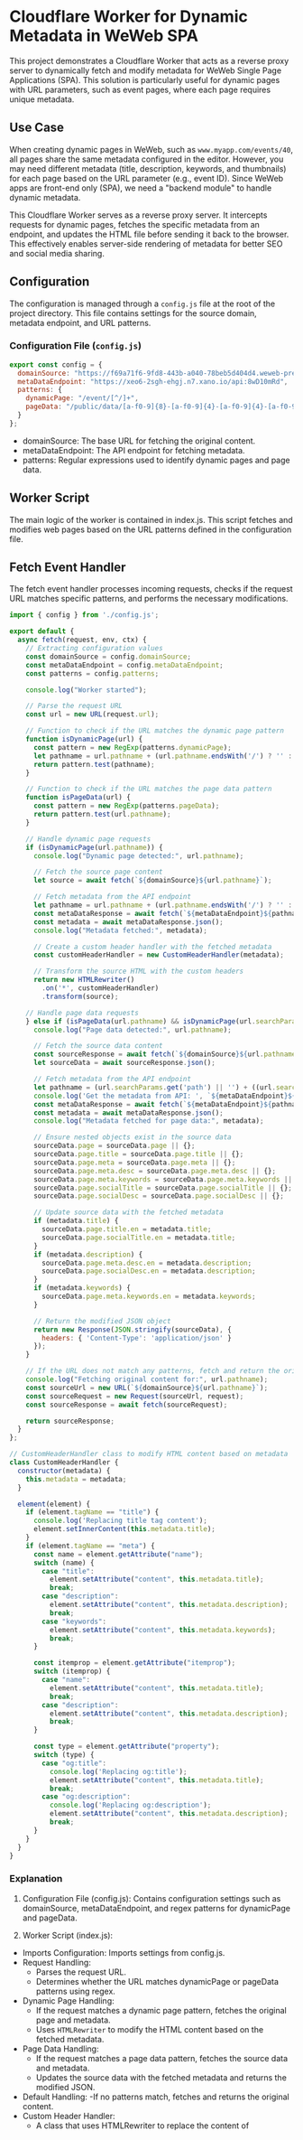 # Cloudflare Worker for Dynamic Metadata in WeWeb SPA

This project demonstrates a Cloudflare Worker that acts as a reverse proxy server to dynamically fetch and modify metadata for WeWeb Single Page Applications (SPA). This solution is particularly useful for dynamic pages with URL parameters, such as event pages, where each page requires unique metadata.

## Use Case

When creating dynamic pages in WeWeb, such as `www.myapp.com/events/40`, all pages share the same metadata configured in the editor. However, you may need different metadata (title, description, keywords, and thumbnails) for each page based on the URL parameter (e.g., event ID). Since WeWeb apps are front-end only (SPA), we need a "backend module" to handle dynamic metadata.

This Cloudflare Worker serves as a reverse proxy server. It intercepts requests for dynamic pages, fetches the specific metadata from an endpoint, and updates the HTML file before sending it back to the browser. This effectively enables server-side rendering of metadata for better SEO and social media sharing.

## Configuration

The configuration is managed through a `config.js` file at the root of the project directory. This file contains settings for the source domain, metadata endpoint, and URL patterns.

### Configuration File (`config.js`)

```javascript
export const config = {
  domainSource: "https://f69a71f6-9fd8-443b-a040-78beb5d404d4.weweb-preview.io",
  metaDataEndpoint: "https://xeo6-2sgh-ehgj.n7.xano.io/api:8wD10mRd",
  patterns: {
    dynamicPage: "/event/[^/]+",
    pageData: "/public/data/[a-f0-9]{8}-[a-f0-9]{4}-[a-f0-9]{4}-[a-f0-9]{4}-[a-f0-9]{12}\\.json"
  }
};
```
- domainSource: The base URL for fetching the original content.
- metaDataEndpoint: The API endpoint for fetching metadata.
- patterns: Regular expressions used to identify dynamic pages and page data.

## Worker Script
The main logic of the worker is contained in index.js. This script fetches and modifies web pages based on the URL patterns defined in the configuration file.

## Fetch Event Handler
The fetch event handler processes incoming requests, checks if the request URL matches specific patterns, and performs the necessary modifications.

```javascript
import { config } from './config.js';

export default {
  async fetch(request, env, ctx) {
    // Extracting configuration values
    const domainSource = config.domainSource;
    const metaDataEndpoint = config.metaDataEndpoint;
    const patterns = config.patterns;

    console.log("Worker started");

    // Parse the request URL
    const url = new URL(request.url);

    // Function to check if the URL matches the dynamic page pattern
    function isDynamicPage(url) {
      const pattern = new RegExp(patterns.dynamicPage);
      let pathname = url.pathname + (url.pathname.endsWith('/') ? '' : '/');
      return pattern.test(pathname);
    }

    // Function to check if the URL matches the page data pattern
    function isPageData(url) {
      const pattern = new RegExp(patterns.pageData);
      return pattern.test(url.pathname);
    }

    // Handle dynamic page requests
    if (isDynamicPage(url.pathname)) {
      console.log("Dynamic page detected:", url.pathname);

      // Fetch the source page content
      let source = await fetch(`${domainSource}${url.pathname}`);

      // Fetch metadata from the API endpoint
      let pathname = url.pathname + (url.pathname.endsWith('/') ? '' : '/');
      const metaDataResponse = await fetch(`${metaDataEndpoint}${pathname}meta`);
      const metadata = await metaDataResponse.json();
      console.log("Metadata fetched:", metadata);

      // Create a custom header handler with the fetched metadata
      const customHeaderHandler = new CustomHeaderHandler(metadata);

      // Transform the source HTML with the custom headers
      return new HTMLRewriter()
        .on('*', customHeaderHandler)
        .transform(source);

    // Handle page data requests
    } else if (isPageData(url.pathname) && isDynamicPage(url.searchParams.get('path') || '')) {
      console.log("Page data detected:", url.pathname);

      // Fetch the source data content
      const sourceResponse = await fetch(`${domainSource}${url.pathname}`);
      let sourceData = await sourceResponse.json();

      // Fetch metadata from the API endpoint
      let pathname = (url.searchParams.get('path') || '') + ((url.searchParams.get('path') || '').endsWith('/') ? '' : '/');
      console.log('Get the metadata from API: ', `${metaDataEndpoint}${pathname}meta`);
      const metaDataResponse = await fetch(`${metaDataEndpoint}${pathname}meta`);
      const metadata = await metaDataResponse.json();
      console.log("Metadata fetched for page data:", metadata);

      // Ensure nested objects exist in the source data
      sourceData.page = sourceData.page || {};
      sourceData.page.title = sourceData.page.title || {};
      sourceData.page.meta = sourceData.page.meta || {};
      sourceData.page.meta.desc = sourceData.page.meta.desc || {};
      sourceData.page.meta.keywords = sourceData.page.meta.keywords || {};
      sourceData.page.socialTitle = sourceData.page.socialTitle || {};
      sourceData.page.socialDesc = sourceData.page.socialDesc || {};

      // Update source data with the fetched metadata
      if (metadata.title) {
        sourceData.page.title.en = metadata.title;
        sourceData.page.socialTitle.en = metadata.title;
      }
      if (metadata.description) {
        sourceData.page.meta.desc.en = metadata.description;
        sourceData.page.socialDesc.en = metadata.description;
      }
      if (metadata.keywords) {
        sourceData.page.meta.keywords.en = metadata.keywords;
      }

      // Return the modified JSON object
      return new Response(JSON.stringify(sourceData), {
        headers: { 'Content-Type': 'application/json' }
      });
    }

    // If the URL does not match any patterns, fetch and return the original content
    console.log("Fetching original content for:", url.pathname);
    const sourceUrl = new URL(`${domainSource}${url.pathname}`);
    const sourceRequest = new Request(sourceUrl, request);
    const sourceResponse = await fetch(sourceRequest);

    return sourceResponse;
  }
};

// CustomHeaderHandler class to modify HTML content based on metadata
class CustomHeaderHandler {
  constructor(metadata) {
    this.metadata = metadata;
  }

  element(element) {
    if (element.tagName == "title") {
      console.log('Replacing title tag content');
      element.setInnerContent(this.metadata.title);
    }
    if (element.tagName == "meta") {
      const name = element.getAttribute("name");
      switch (name) {
        case "title":
          element.setAttribute("content", this.metadata.title);
          break;
        case "description":
          element.setAttribute("content", this.metadata.description);
          break;
        case "keywords":
          element.setAttribute("content", this.metadata.keywords);
          break;
      }

      const itemprop = element.getAttribute("itemprop");
      switch (itemprop) {
        case "name":
          element.setAttribute("content", this.metadata.title);
          break;
        case "description":
          element.setAttribute("content", this.metadata.description);
          break;
      }

      const type = element.getAttribute("property");
      switch (type) {
        case "og:title":
          console.log('Replacing og:title');
          element.setAttribute("content", this.metadata.title);
          break;
        case "og:description":
          console.log('Replacing og:description');
          element.setAttribute("content", this.metadata.description);
          break;
      }
    }
  }
}
```

### Explanation
1. Configuration File (config.js):
Contains configuration settings such as domainSource, metaDataEndpoint, and regex patterns for dynamicPage and pageData.

2. Worker Script (index.js):
- Imports Configuration: Imports settings from config.js.
- Request Handling:
  - Parses the request URL.
  - Determines whether the URL matches dynamicPage or pageData patterns using regex.
- Dynamic Page Handling:
  - If the request matches a dynamic page pattern, fetches the original page and metadata.
  - Uses `HTMLRewriter` to modify the HTML content based on the fetched metadata.
- Page Data Handling:
  - If the request matches a page data pattern, fetches the source data and metadata.
  - Updates the source data with the fetched metadata and returns the modified JSON.
- Default Handling:
  -If no patterns match, fetches and returns the original content.
- Custom Header Handler:
  - A class that uses HTMLRewriter to replace the content of <title> and <meta> tags in the HTML based on the fetched metadata.

3. Error Handling:
- Added checks to ensure url.searchParams and other potentially undefined objects are handled properly.
- Uses console.log statements to provide useful debugging information and track the flow of execution.

## Deployment
To deploy the worker, use the Cloudflare Wrangler CLI. Ensure you have the Cloudflare account and Wrangler CLI set up, then run:

```sh
npm run deploy
```

Or you can click the button below:
[![Deploy to Cloudflare Workers](https://deploy.workers.cloudflare.com/button)](https://deploy.workers.cloudflare.com/?url=https://github.com/WeWeb-Public/dynamic-metadata-with-cloudflare-worker)

## Contributing
Feel free to fork this repository and submit

